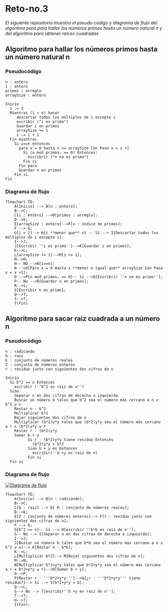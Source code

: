 # Reto-no.3
_El siguiente repositorio muestra el pseudo código y diagrama de flujo del algoritmo para para hallar los números primos hasta un número natural n y del algoritmo para obtener raíces cuadradas_

## Algoritmo para hallar los números primos hasta un número natural n
### Pseudocódigo
```pseudocode
n : entero
i : entero
primos : arreglo
arraySize : entero

Inicio
  i := 2
  Mientras (i < n) hacer
     descartar todos los múltiplos de i excepto i
     escribir ("i es primo")
     Guardar i en primos
     arraySize += 1
     i := i + 1
  Fin mientras
    Si i==n entonces 
      para x = 0 hasta x <= arraySize Con Paso x = x +1
        Si (n mod primosₓ == 0) Entonces:
          escribrir ("n no es primo")
        Fin si
      Fin para
      Guardar n en primos
    Fin si
Fin
```
### Diagrama de flujo
```mermaid
flowchart TD;
    A(Inicio) --> B[n : entero];
    B-->C;
    C[i : entero] -->D[primos : arreglo];
    D-->E;
    E[arraySize : entero]-->F[x : índice de primos];
    F --> G;
    G[i = 2]--> H{i **menor que** n} -- Sí --> I[Descartar todos los múltiplos de i excepto i];
    I-->J;
    J[Escribir ''i es primo'']-->K[Guardar i en primos];
    K-->L;
    L[arraySize += 1]-->M[i += 1];
    M-->H;
    H-- NO -->N[i==n];
    N -->O[Para x = 0 Hasta x **menor o igual que** arraySize Con Paso x = x +1];
    O -->P{n mod primosₓ == 0}-- Sí -->Q[Escribrir ''n no es primo''];
    P-- No -->R[Guardar n en primos];
    R-->S;
    S[Escribir n es primo];
    Q-->T;
    S-->T;
    T(Fin)
```
## Algoritmo para sacar raiz cuadrada a un número n
### Pseudocódigo
```pseudocode
n : radicando
b : raiz
ℝ : conjunto de números reales
Z : conjunto de números enteros
r : residuo junto con siguientes dos cifras de n

Inicio
  Si b^2 == n Entonces
  	escribir (''b^2 es raiz de n'')
  Sino
  	Separar n en dos cifras de derecha a izquierda
  	Buscar un número b tales que b^2 sea el número más cercano a n ∧ b^2 ≤ n
  	Restar n - b^2
  	Multiplicar b*2
  	Bajar siguientes dos cifras de n
  	Multiplicar (b*2)y*y tales que (b*2)y*y sea el número más cercano a r ∧ (b*2)y*y ≤ r
  	Restar r - (b*2)y*y
	Sumar b + y
          Si r - (b*2)y*y tiene residuo Entonces
            (b*2)y*y = b*2
          Sino b + y es Entonces
            escribir(''b +y es raiz de n)
          Fin si
  Fin si           
```
### Diagrama de flujo
[![Diagrama de flujo](https://mermaid.ink/img/pako:eNqFU8FuGjEQ_ZWRLyQQLjkS0aqEQEgCSVhONVTyrofE0a5NvF5VBHFvP6NSpJz6A71UKn-SL-l48aI0Vdq97FvPmzfzZscrlhiJrMXmqfmc3ArrYNI9mmqg58PeQKtEmX1oNt9Bh2togRVSJUJLMwukDsWOAz7mcUlRD7MypcthTAeJ0XeFdgYkgt78yNCaHCyKFPNKpUv0k4BP-Me3klA7_5558R63vhjmShYGtlxKglzdFMoTc5CUkqi5FXmpUhXrlc31w1d_FX86hHYb9LrZhGjzvYyecswTq2JloVaL6zGQnDdWCtVqlVSfUkamzBjwCBfCCgua-nxVW6JFmi4IUA_31J6VopIYUPJZwGe8U-QJSRS6Mg0xOD8puC8QfCM5CsB0F84236gQWvophuQ1PH95Au_o-esjWfadnfMx5q5srOklqsrnFLwI-IIPi9SpRap8-bh-WGYOeUfc0ff_Zzok-ijg0WutxrK-_MPF9uTfTuzWSeB6N9b3dMmjIvOy0IBlVf2SAlcBX1VuLbmt-Z9XKhDy6derXz__CoAjc1jt0vu1t14twphXLbRhN7nxi8lde1bYgWi3NSQPjeUbWxMRdxLw6Qs82espvX_EDhgNJBNK0r1c-dCUuVvMcMpaBCXOBc13yqZ6TVRROBMtdcJazhZ4wIqFFA67StxYkbHWXKQ5naJUztjh9q6XV379G66oQDQ?type=png)](https://mermaid.live/edit#pako:eNqFU8FuGjEQ_ZWRLyQQLjkS0aqEQEgCSVhONVTyrofE0a5NvF5VBHFvP6NSpJz6A71UKn-SL-l48aI0Vdq97FvPmzfzZscrlhiJrMXmqfmc3ArrYNI9mmqg58PeQKtEmX1oNt9Bh2togRVSJUJLMwukDsWOAz7mcUlRD7MypcthTAeJ0XeFdgYkgt78yNCaHCyKFPNKpUv0k4BP-Me3klA7_5558R63vhjmShYGtlxKglzdFMoTc5CUkqi5FXmpUhXrlc31w1d_FX86hHYb9LrZhGjzvYyecswTq2JloVaL6zGQnDdWCtVqlVSfUkamzBjwCBfCCgua-nxVW6JFmi4IUA_31J6VopIYUPJZwGe8U-QJSRS6Mg0xOD8puC8QfCM5CsB0F84236gQWvophuQ1PH95Au_o-esjWfadnfMx5q5srOklqsrnFLwI-IIPi9SpRap8-bh-WGYOeUfc0ff_Zzok-ijg0WutxrK-_MPF9uTfTuzWSeB6N9b3dMmjIvOy0IBlVf2SAlcBX1VuLbmt-Z9XKhDy6derXz__CoAjc1jt0vu1t14twphXLbRhN7nxi8lde1bYgWi3NSQPjeUbWxMRdxLw6Qs82espvX_EDhgNJBNK0r1c-dCUuVvMcMpaBCXOBc13yqZ6TVRROBMtdcJazhZ4wIqFFA67StxYkbHWXKQ5naJUztjh9q6XV379G66oQDQ)
```mermaid
flowchart TD;
    A(Inicio) --> B[n : radicando];
    B-->C;
    C[b : raiz] --> D[ R : conjunto de números reales];
    D-->E;
    E[Z : conjunto de números enteros]--> F[r : residuo junto con siguientes dos cifras de n];
    F --> G;
    G{b^2 == n}-- Sí --> H[escribir ''b*b es raiz de n''];
    G-- No --> I[Separar n en dos cifras de derecha a izquierda];
    I-->J;
    J[Buscar un número b tales que b*b sea el número más cercano a n ∧ b^2 ≤ n]--> K[Restar n - b*b];
    K-->L;
    L[Multiplicar b*2]--> M[Bajar siguientes dos cifras de n];
    M-->N;
    N[Multiplicar b*2+y*y tales que b*2+y*y sea el número más cercano a r ∧ b*2+y*y ≤ r]-->O[Sumar b + y];
    O-->P;
    P[Restar r - '''b*2+y*y''']-->Q{¿r - '''b*2+y*y''' tiene residuo?}--> Sí --> S[b*2+y*y = b];
    Q-->L;
    S--> No --> T[escribir''b +y es raiz de n''];
    T-->T;
    H-->T;
    I(Fin);
```

